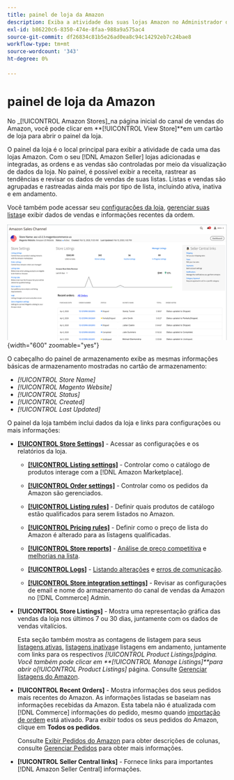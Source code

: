 ```yaml
---
title: painel de loja da Amazon
description: Exiba a atividade das suas lojas Amazon no Administrador do Commerce usando o painel de lojas Amazon.
exl-id: b86220c6-8350-474e-8faa-988a9a575ac4
source-git-commit: df26834c81b5e26ad0ea8c94c14292eb7c24bae8
workflow-type: tm+mt
source-wordcount: '343'
ht-degree: 0%

---
```


# painel de loja da Amazon

No _[!UICONTROL Amazon Stores]_na página inicial do canal de vendas do Amazon, você pode clicar em **[!UICONTROL View Store]**em um cartão de loja para abrir o painel da loja.

O painel da loja é o local principal para exibir a atividade de cada uma das lojas Amazon. Com o seu [!DNL Amazon Seller] lojas adicionadas e integradas, as ordens e as vendas são controladas por meio da visualização de dados da loja. No painel, é possível exibir a receita, rastrear as tendências e revisar os dados de vendas de suas listas. Listas e vendas são agrupadas e rastreadas ainda mais por tipo de lista, incluindo ativa, inativa e em andamento.

Você também pode acessar seu [configurações da loja](./ob-store-review.md), [gerenciar suas listas](./managing-product-listings.md)e exibir dados de vendas e informações recentes da ordem.

![Painel da Amazon Store](assets/amazon-store-dashboard.png){width="600" zoomable="yes"}

O cabeçalho do painel de armazenamento exibe as mesmas informações básicas de armazenamento mostradas no cartão de armazenamento:

- _[!UICONTROL Store Name]_
- _[!UICONTROL Magento Website]_
- _[!UICONTROL Status]_
- _[!UICONTROL Created]_
- _[!UICONTROL Last Updated]_

O painel da loja também inclui dados da loja e links para configurações ou mais informações:

- [**[!UICONTROL Store Settings]**](./ob-store-review.md) - Acessar as configurações e os relatórios da loja.

   - [**[!UICONTROL Listing settings]**](./listing-settings.md) - Controlar como o catálogo de produtos interage com a [!DNL Amazon Marketplace].

   - [**[!UICONTROL Order settings]**](./order-settings.md) - Controlar como os pedidos da Amazon são gerenciados.

   - [**[!UICONTROL Listing rules]**](./listing-rules.md) - Definir quais produtos de catálogo estão qualificados para serem listados no Amazon.

   - [**[!UICONTROL Pricing rules]**](./pricing-products.md) - Definir como o preço de lista do Amazon é alterado para as listagens qualificadas.

   - [**[!UICONTROL Store reports]**](./amazon-logs-reports.md) - [Análise de preço competitiva](./competitive-price-analysis.md) e [melhorias na lista](./listing-improvements.md).

   - [**[!UICONTROL Logs]**](./amazon-logs-reports.md) - [Listando alterações](./listing-changes-log.md) e [erros de comunicação](./communication-errors-log.md).

   - [**[!UICONTROL Store integration settings]**](./store-integration-settings.md) - Revisar as configurações de email e nome do armazenamento do canal de vendas da Amazon no [!DNL Commerce] Admin.

- **[!UICONTROL Store Listings]** - Mostra uma representação gráfica das vendas da loja nos últimos 7 ou 30 dias, juntamente com os dados de vendas vitalícios.

   Esta seção também mostra as contagens de listagem para seus [listagens ativas](./active-listings.md), [listagens inativas](./inactive-listings.md)e listagens em andamento, juntamente com links para os respectivos _[!UICONTROL Product Listings]_página. Você também pode clicar em **[!UICONTROL Manage Listings]**para abrir o_[!UICONTROL Product Listings]_ página. Consulte [Gerenciar listagens do Amazon](./managing-product-listings.md).

- **[!UICONTROL Recent Orders]** - Mostra informações dos seus pedidos mais recentes do Amazon. As informações listadas se baseiam nas informações recebidas da Amazon. Esta tabela não é atualizada com [!DNL Commerce] informações do pedido, mesmo quando [importação de ordem](./order-settings.md) está ativado. Para exibir todos os seus pedidos do Amazon, clique em **Todos os pedidos**.

   Consulte [Exibir Pedidos do Amazon](./amazon-orders-all.md) para obter descrições de colunas, consulte [Gerenciar Pedidos](./managing-orders.md) para obter mais informações.

- **[!UICONTROL Seller Central links]** - Fornece links para importantes [!DNL Amazon Seller Central] informações.
